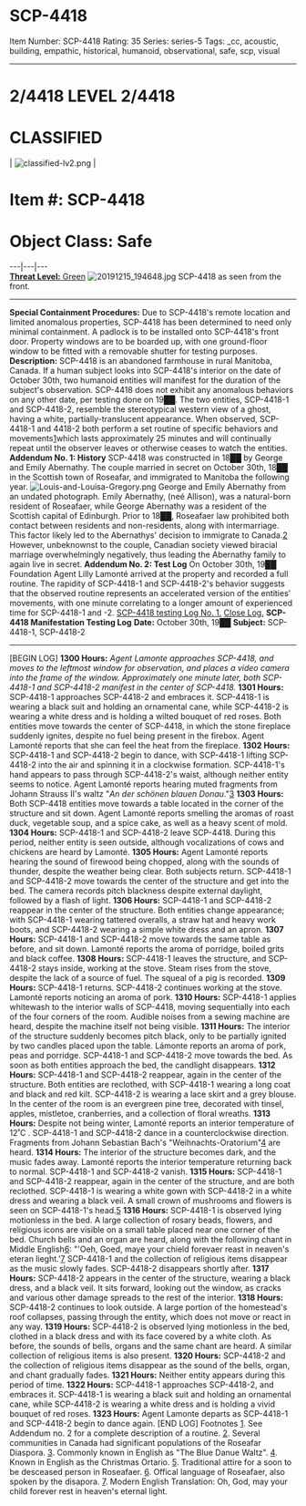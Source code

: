 # SCP-4418
Item Number: SCP-4418
Rating: 35
Series: series-5
Tags: _cc, acoustic, building, empathic, historical, humanoid, observational, safe, scp, visual

---

# 2/4418 LEVEL 2/4418
# CLASSIFIED
| ![classified-lv2.png](https://scp-wiki.wdfiles.com/local--files/component%3Aclassified-decoration-base/classified-lv2.png) | 
# Item #: SCP-4418
# Object Class: Safe  
---|---|---  
[**Threat Level:** Green](http://scp-int.wikidot.com/niveaux-de-menace-des-objets-scp)
![20191215_194648.jpg](https://scp-wiki.wdfiles.com/local--files/scp-4418/20191215_194648.jpg)
SCP-4418 as seen from the front.
* * *
**Special Containment Procedures:** Due to SCP-4418's remote location and limited anomalous properties, SCP-4418 has been determined to need only minimal containment. A padlock is to be installed onto SCP-4418's front door. Property windows are to be boarded up, with one ground-floor window to be fitted with a removable shutter for testing purposes.
**Description:** SCP-4418 is an abandoned farmhouse in rural Manitoba, Canada. If a human subject looks into SCP-4418's interior on the date of October 30th, two humanoid entities will manifest for the duration of the subject's observation. SCP-4418 does not exhibit any anomalous behaviors on any other date, per testing done on 19██.
The two entities, SCP-4418-1 and SCP-4418-2, resemble the stereotypical western view of a ghost, having a white, partially-translucent appearance. When observed, SCP-4418-1 and 4418-2 both perform a set routine of specific behaviors and movements[1](javascript:;)which lasts approximately 25 minutes and will continually repeat until the observer leaves or otherwise ceases to watch the entities.
**Addendum No. 1: History** SCP-4418 was constructed in 18██ by George and Emily Abernathy. The couple married in secret on October 30th, 18██ in the Scottish town of Roseafar, and immigrated to Manitoba the following year.
![Louis-and-Louisa-Gregory.png](https://scp-wiki.wdfiles.com/local--files/scp-4418/Louis-and-Louisa-Gregory.png)
George and Emily Abernathy from an undated photograph.
Emily Abernathy, (neé Allison), was a natural-born resident of Roseafaer, while George Abernathy was a resident of the Scottish capital of Edinburgh. Prior to 18██, Roseafaer law prohibited both contact between residents and non-residents, along with intermarriage. This factor likely led to the Abernathys' decision to immigrate to Canada.[2](javascript:;) However, unbeknownst to the couple, Canadian society viewed biracial marriage overwhelmingly negatively, thus leading the Abernathy family to again live in secret.
**Addendum No. 2: Test Log** On October 30th, 19██ Foundation Agent Lilly Lamonté arrived at the property and recorded a full routine. The rapidity of SCP-4418-1 and SCP-4418-2's behavior suggests that the observed routine represents an accelerated version of the entities' movements, with one minute correlating to a longer amount of experienced time for SCP-4418-1 and -2. 
[SCP-4418 testing Log No. 1.](javascript:;)
[Close Log.](javascript:;)
**SCP-4418 Manifestation Testing Log**
**Date:** October 30th, 19██
**Subject:** SCP-4418-1, SCP-4418-2
* * *
[BEGIN LOG]
**1300 Hours:** _Agent Lamonte approaches SCP-4418, and moves to the leftmost window for observation, and places a video camera into the frame of the window. Approximately one minute later, both SCP-4418-1 and SCP-4418-2 manifest in the center of SCP-4418._
**1301 Hours:** SCP-4418-1 approaches SCP-4418-2 and embraces it. SCP-4418-1 is wearing a black suit and holding an ornamental cane, while SCP-4418-2 is wearing a white dress and is holding a wilted bouquet of red roses. Both entities move towards the center of SCP-4418, in which the stone fireplace suddenly ignites, despite no fuel being present in the firebox. Agent Lamonté reports that she can feel the heat from the fireplace.
**1302 Hours:** SCP-4418-1 and SCP-4418-2 begin to dance, with SCP-4418-1 lifting SCP-4418-2 into the air and spinning it in a clockwise formation. SCP-4418-1's hand appears to pass through SCP-4418-2's waist, although neither entity seems to notice. Agent Lamonté reports hearing muted fragments from Johann Strauss II's waltz "_An der schönen blauen Donau_."[3](javascript:;)
**1303 Hours:** Both SCP-4418 entities move towards a table located in the corner of the structure and sit down. Agent Lamonté reports smelling the aromas of roast duck, vegetable soup, and a spice cake, as well as a heavy scent of mold.
**1304 Hours:** SCP-4418-1 and SCP-4418-2 leave SCP-4418. During this period, neither entity is seen outside, although vocalizations of cows and chickens are heard by Lamonté.
**1305 Hours:** Agent Lamonté reports hearing the sound of firewood being chopped, along with the sounds of thunder, despite the weather being clear. Both subjects return. SCP-4418-1 and SCP-4418-2 move towards the center of the structure and get into the bed. The camera records pitch blackness despite external daylight, followed by a flash of light.
**1306 Hours:** SCP-4418-1 and SCP-4418-2 reappear in the center of the structure. Both entities change appearance; with SCP-4418-1 wearing tattered overalls, a straw hat and heavy work boots, and SCP-4418-2 wearing a simple white dress and an apron.
**1307 Hours:** SCP-4418-1 and SCP-4418-2 move towards the same table as before, and sit down. Lamonté reports the aroma of porridge, boiled grits and black coffee.
**1308 Hours:** SCP-4418-1 leaves the structure, and SCP-4418-2 stays inside, working at the stove. Steam rises from the stove, despite the lack of a source of fuel. The squeal of a pig is recorded.
**1309 Hours:** SCP-4418-1 returns. SCP-4418-2 continues working at the stove. Lamonté reports noticing an aroma of pork.
**1310 Hours:** SCP-4418-1 applies whitewash to the interior walls of SCP-4418, moving sequentially into each of the four corners of the room. Audible noises from a sewing machine are heard, despite the machine itself not being visible.
**1311 Hours:** The interior of the structure suddenly becomes pitch black, only to be partially ignited by two candles placed upon the table. Lámonte reports an aroma of pork, peas and porridge. SCP-4418-1 and SCP-4418-2 move towards the bed. As soon as both entities approach the bed, the candlight disappears.
**1312 Hours:** SCP-4418-1 and SCP-4418-2 reappear, again in the center of the structure. Both entities are reclothed, with SCP-4418-1 wearing a long coat and black and red kilt. SCP-4418-2 is wearing a lace skirt and a grey blouse. In the center of the room is an evergreen pine tree, decorated with tinsel, apples, mistletoe, cranberries, and a collection of floral wreaths.
**1313 Hours:** Despite not being winter, Lamonté reports an interior temperature of 12˚C . SCP-4418-1 and SCP-4418-2 dance in a counterclockwise direction. Fragments from Johann Sebastian Bach's "Weihnachts-Oratorium"[4](javascript:;) are heard.
**1314 Hours:** The interior of the structure becomes dark, and the music fades away. Lamonté reports the interior temperature returning back to normal. SCP-4418-1 and SCP-4418-2 vanish.
**1315 Hours:** SCP-4418-1 and SCP-4418-2 reappear, again in the center of the structure, and are both reclothed. SCP-4418-1 is wearing a white gown with SCP-4418-2 in a white dress and wearing a black veil. A small crown of mushrooms and flowers is seen on SCP-4418-1's head.[5](javascript:;)
**1316 Hours:** SCP-4418-1 is observed lying motionless in the bed. A large collection of rosary beads, flowers, and religious icons are visible on a small table placed near one corner of the bed. Church bells and an organ are heard, along with the following chant in Middle English[6](javascript:;):
"'Oeh, Goed, maye your chield forevaer reast in neaven's eteran lieght.'[7](javascript:;)
SCP-4418-1 and the collection of religious items disappear as the music slowly fades. SCP-4418-2 disappears shortly after.
**1317 Hours:** SCP-4418-2 appears in the center of the structure, wearing a black dress, and a black veil. It sits forward, looking out the window, as cracks and various other damage spreads to the rest of the interior.
**1318 Hours:** SCP-4418-2 continues to look outside. A large portion of the homestead's roof collapses, passing through the entity, which does not move or react in any way.
**1319 Hours:** SCP-4418-2 is observed lying motionless in the bed, clothed in a black dress and with its face covered by a white cloth. As before, the sounds of bells, organs and the same chant are heard. A similar collection of religious items is also present.
**1320 Hours:** SCP-4418-2 and the collection of religious items disappear as the sound of the bells, organ, and chant gradually fades.
**1321 Hours:** Neither entity appears during this period of time.
**1322 Hours:** SCP-4418-1 approaches SCP-4418-2, and embraces it. SCP-4418-1 is wearing a black suit and holding an ornamental cane, while SCP-4418-2 is wearing a white dress and is holding a vivid bouquet of red roses.
**1323 Hours:** Agent Lamonte departs as SCP-4418-1 and SCP-4418-2 begin to dance again.
[END LOG]
Footnotes
[1](javascript:;). See Addendum no. 2 for a complete description of a routine.
[2](javascript:;). Several communities in Canada had significant populations of the Roseafar Diaspora.
[3](javascript:;). Commonly known in English as "The Blue Danue Waltz".
[4](javascript:;). Known in English as the Christmas Ortario.
[5](javascript:;). Traditional attire for a soon to be desceased person in Roseafaer.
[6](javascript:;). Offical language of Roseafaer, also spoken by the disapora.
[7](javascript:;). Modern English Translation: Oh, God, may your child forever rest in heaven's eternal light.